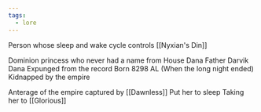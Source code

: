 ```yaml
---
tags:
  - lore
---
```

Person whose sleep and wake cycle controls [[Nyxian's Din]]

Dominion princess who never had a name from House Dana 
Father Darvik Dana
Expunged from the record
Born 8298 AL (When the long night ended)
Kidnapped by the empire

Anterage of the empire captured by [[Dawnless]] 
Put her to sleep
Taking her to [[Glorious]]


